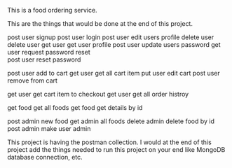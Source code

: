 This is a food ordering service.



This are the things that would be done at the end of this project.

post user signup
post user login
post user edit users profile
delete user delete user
get user get user profile
post user update users password
get user request password reset  
post user reset password

post user add to cart
get user get all cart item
put user edit cart
post user remove from cart

get user get cart item to checkout
get user get all order histroy


get food get all foods
get food get details by id

post admin new food
get admin all foods
delete admin delete food by id
post admin make user admin


This project is having the postman collection. I would at the end of this project add the things needed to run this project on your end like MongoDB database connection, etc.